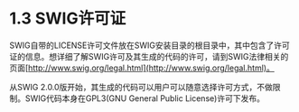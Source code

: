 # 1.3 SWIG许可证

SWIG自带的LICENSE许可文件放在SWIG安装目录的根目录中，其中包含了许可证的信息。想详细了解SWIG许可及其生成的代码的许可，请到SWIG法律相关的页面[http://www.swig.org/legal.html](http://www.swig.org/legal.html)。

从SWIG 2.0.0版开始，其生成的代码可以用户可以随意选择许可方式，不做限制。SWIG代码本身在GPL3\(GNU General Public License\)许可下发布。

